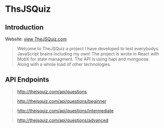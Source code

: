 # ThsJSQuiz

## Introduction

Website: [view TheJSQuiz.com](http://www.thejsquiz.com "TheJSQuiz")

>Welcome to TheJSQuiz a project I have developed to test everybodys JavaScript brains including my own! 
The project is wrote in React with MobX for state managment. The API is using hapi and mongoose. Along with a whole load of other technologies.

## API Endpoints

> http://thejsquiz.com/api/questions

> http://thejsquiz.com/api/questions/beginner

> http://thejsquiz.com/api/questions/intermediate

> http://thejsquiz.com/api/questions/advanced
